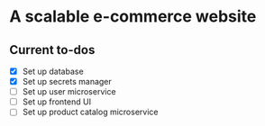 # A scalable e-commerce website
## Current to-dos
- [x] Set up database
- [x] Set up secrets manager
- [ ] Set up user microservice
- [ ] Set up frontend UI
- [ ] Set up product catalog microservice
